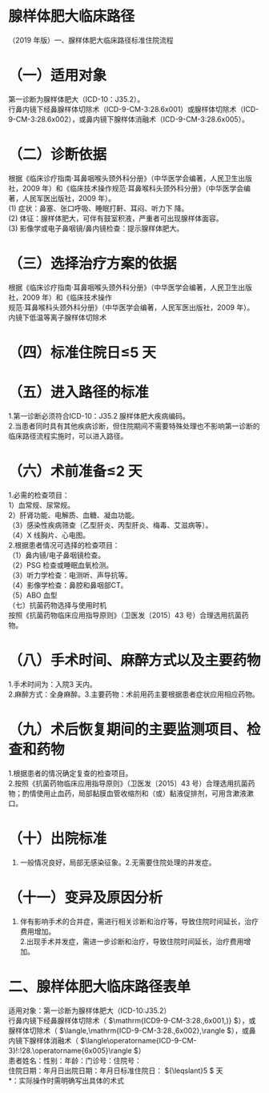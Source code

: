 # 腺样体肥大临床路径  
（2019 年版）一、腺样体肥大临床路径标准住院流程  
# （一）适用对象  
第一诊断为腺样体肥大（ICD-10：J35.2）。  
行鼻内镜下经鼻腺样体切除术（ICD-9-CM-3:28.6x001）或腺样体切除术（ICD-9-CM-3:28.6x002），或鼻内镜下腺样体消融术（ICD-9-CM-3:28.6x005）。  
# （二）诊断依据  
根据《临床诊疗指南·耳鼻咽喉头颈外科分册》（中华医学会编著，人民卫生出版社，2009 年）和《临床技术操作规范·耳鼻喉科头颈外科分册》（中华医学会编著，人民军医出版社，2009 年）。  
(1)  症状：鼻塞、张口呼吸、睡眠打鼾、耳闷、听力下 降。  
(2) 体征：腺样体肥大，可伴有鼓室积液，严重者可出现腺样体面容。  
(3) 影像学或电子鼻咽镜/鼻内镜检查：提示腺样体肥大。  
# （三）选择治疗方案的依据  
根据《临床诊疗指南·耳鼻咽喉头颈外科分册》（中华医学会编著，人民卫生出版社，2009 年）和《临床技术操作  
规范·耳鼻喉科头颈外科分册》（中华医学会编著，人民军医出版社，2009 年）。  
内镜下低温等离子腺样体切除术  
# （四）标准住院日≤5 天  
# （五）进入路径的标准  
1.第一诊断必须符合ICD-10：J35.2 腺样体肥大疾病编码。  
2.当患者同时具有其他疾病诊断，但住院期间不需要特殊处理也不影响第一诊断的临床路径流程实施时，可以进入路径。  
# （六）术前准备≤2 天  
1.必需的检查项目：  
1）血常规、尿常规。  
2）肝肾功能、电解质、血糖、凝血功能。  
（3）感染性疾病筛查（乙型肝炎、丙型肝炎、梅毒、艾滋病等）。  
（4）X 线胸片、心电图。  
2.根据患者情况可选择的检查项目：  
（1）鼻内镜/电子鼻咽镜检查。  
（2）PSG 检查或睡眠血氧检测。  
（3）听力学检查：电测听、声导抗等。  
（4）影像学检查：鼻腔和鼻咽部CT。  
（5）ABO 血型  
（七）抗菌药物选择与使用时机  
按照《抗菌药物临床应用指导原则》（卫医发〔2015〕43 号）合理选用抗菌药物。  
# （八）手术时间、麻醉方式以及主要药物  
1.手术时间为：入院3 天内。  
2.麻醉方式：全身麻醉。3.主要药物：术前用药主要根据患者症状应用相应药物。  
# （九）术后恢复期间的主要监测项目、检查和药物  
1.根据患者的情况确定复查的检查项目。  
2.按照《抗菌药物临床应用指导原则》（卫医发〔2015〕43 号）合理选用抗菌药物；酌情使用止血药，局部黏膜血管收缩剂和（或）黏液促排剂，可用含漱液漱口。  
# （十）出院标准  
1. 一般情况良好，局部无感染征象。2.无需要住院处理的并发症。  
# （十一）变异及原因分析  
1. 伴有影响手术的合并症，需进行相关诊断和治疗等，导致住院时间延长，治疗费用增加。  
2.出现手术并发症，需进一步诊断和治疗，导致住院时间延长，治疗费用增加。  
# 二、腺样体肥大临床路径表单  
适用对象：第一诊断为腺样体肥大（ICD-10:J35.2）  
行鼻内镜下经鼻腺样体切除术（ $\mathrm{ICD9-9-CM-3:28.\,6x001\,)} $），或腺样体切除术（ $\langle\,\mathrm{ICD-9-CM-3:28.\,6x002}\,\rangle $），或鼻内镜下腺样体消融术（ $\langle\operatorname{ICD-9-CM-3}\!:\!28.\operatorname{6x005}\rangle $）  
患者姓名：性别：年龄：门诊号：住院号：  
住院日期：年月日出院日期：年月日标准住院日： ${\leqslant}5 $ 天  
\*：实际操作时需明确写出具体的术式  